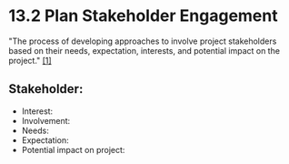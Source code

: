 # 13.2 Plan Stakeholder Engagement

"The process of developing approaches to involve project stakeholders based on
their needs, expectation, interests, and potential impact on the project."
[[1]](../home.md#references)

## Stakeholder:

- Interest:
- Involvement:
- Needs:
- Expectation:
- Potential impact on project:
